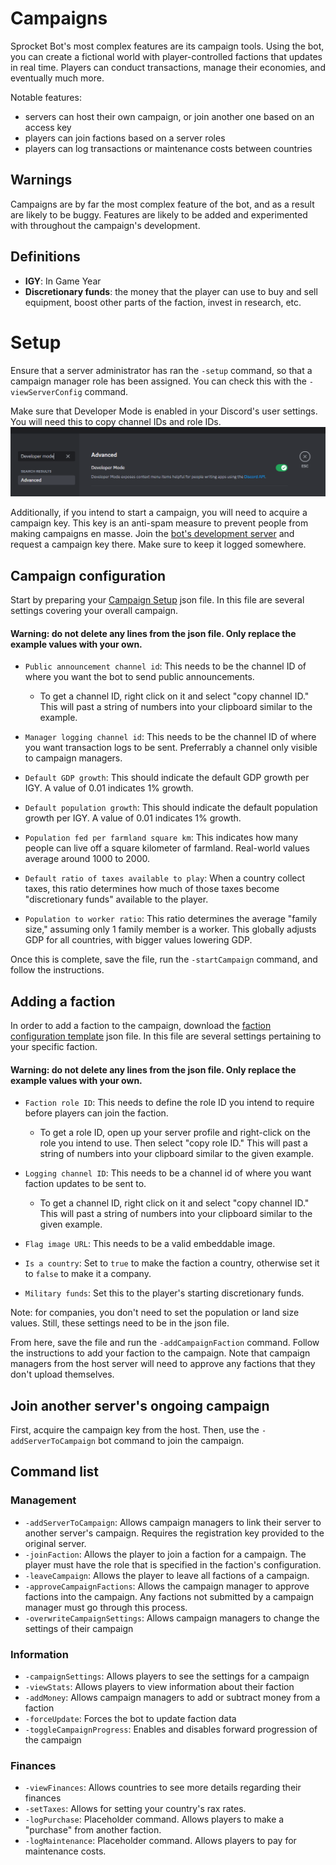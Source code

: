 # Campaigns
Sprocket Bot's most complex features are its campaign tools.  Using the bot, you can create a fictional world with player-controlled factions that updates in real time.  Players can conduct transactions, manage their economies, and eventually much more.

Notable features:
- servers can host their own campaign, or join another one based on an access key
- players can join factions based on a server roles
- players can log transactions or maintenance costs between countries



## Warnings
Campaigns are by far the most complex feature of the bot, and as a result are likely to be buggy.  Features are likely to be added and experimented with throughout the campaign's development.

## Definitions
- **IGY**: In Game Year
- **Discretionary funds**: the money that the player can use to buy and sell equipment, boost other parts of the faction, invest in research, etc.


# Setup
Ensure that a server administrator has ran the `-setup` command, so that a campaign manager role has been assigned.  You can check this with the `-viewServerConfig` command.

Make sure that Developer Mode is enabled in your Discord's user settings.  You will need this to copy channel IDs and role IDs.
![alt text](assets/developermode.png)

Additionally, if you intend to start a campaign, you will need to acquire a campaign key.  This key is an anti-spam measure to prevent people from making campaigns en masse.  Join the [bot's development server](https://discord.gg/697ufH4hDa) and request a campaign key there.  Make sure to keep it logged somewhere.
## Campaign configuration
Start by preparing your [Campaign Setup](assets/CampaignSetupTemplate.json) json file.  In this file are several settings covering your overall campaign.  
#### Warning: do not delete any lines from the json file.  Only replace the example values with your own.
- `Public announcement channel id`: This needs to be the channel ID of where you want the bot to send public announcements.  
    - To get a channel ID, right click on it and select "copy channel ID."  This will past a string of numbers into your clipboard similar to the example.

- `Manager logging channel id`: This needs to be the channel ID of where you want transaction logs to be sent.  Preferrably a channel only visible to campaign managers.

- `Default GDP growth`: This should indicate the default GDP growth per IGY.  A value of 0.01 indicates 1% growth.

- `Default population growth`: This should indicate the default population growth per IGY.  A value of 0.01 indicates 1% growth.

- `Population fed per farmland square km`: This indicates how many people can live off a square kilometer of farmland.  Real-world values average around 1000 to 2000.

- `Default ratio of taxes available to play`: When a country collect taxes, this ratio determines how much of those taxes become "discretionary funds" available to the player.

- `Population to worker ratio`: This ratio determines the average "family size," assuming only 1 family member is a worker.  This globally adjusts GDP for all countries, with bigger values lowering GDP.

Once this is complete, save the file, run the `-startCampaign` command, and follow the instructions.

## Adding a faction

In order to add a faction to the campaign, download the [faction configuration template](assets/FactionTemplate.json) json file. In this file are several settings pertaining to your specific faction.
#### Warning: do not delete any lines from the json file.  Only replace the example values with your own.

- `Faction role ID`: This needs to define the role ID you intend to require before players can join the faction.

    - To get a role ID, open up your server profile and right-click on the role you intend to use.  Then select "copy role ID."  This will past a string of numbers into your clipboard similar to the given example.

- `Logging channel ID`: This needs to be a channel id of where you want faction updates to be sent to.

    - To get a channel ID, right click on it and select "copy channel ID."  This will past a string of numbers into your clipboard similar to the given example.

- `Flag image URL`: This needs to be a valid embeddable image.

- `Is a country`: Set to `true` to make the faction a country, otherwise set it to `false` to make it a company.

- `Military funds`: Set this to the player's starting discretionary funds.

Note: for companies, you don't need to set the population or land size values.  Still, these settings need to be in the json file.

From here, save the file and run the `-addCampaignFaction` command.  Follow the instructions to add your faction to the campaign. Note that campaign managers from the host server will need to approve any factions that they don't upload themselves.

## Join another server's ongoing campaign
First, acquire the campaign key from the host.  Then, use the `-addServerToCampaign` bot command to join the campaign.

## Command list
### Management
- `-addServerToCampaign`: Allows campaign managers to link their server to another server's campaign.  Requires the registration key provided to the original server.
- `-joinFaction`: Allows the player to join a faction for a campaign.  The player must have the role that is specified in the faction's configuration.
- `-leaveCampaign`: Allows the player to leave all factions of a campaign.
- `-approveCampaignFactions`: Allows the campaign manager to approve factions into the campaign.  Any factions not submitted by a campaign manager must go through this process.
- `-overwriteCampaignSettings`: Allows campaign managers to change the settings of their campaign
### Information
- `-campaignSettings`: Allows players to see the settings for a campaign
- `-viewStats`: Allows players to view information about their faction
- `-addMoney`: Allows campaign managers to add or subtract money from a faction
- `-forceUpdate`: Forces the bot to update faction data
- `-toggleCampaignProgress`: Enables and disables forward progression of the campaign
### Finances
- `-viewFinances`: Allows countries to see more details regarding their finances
- `-setTaxes`: Allows for setting your country's rax rates.
- `-logPurchase`: Placeholder command.  Allows players to make a "purchase" from another faction.
- `-logMaintenance`: Placeholder command.  Allows players to pay for maintenance costs.



